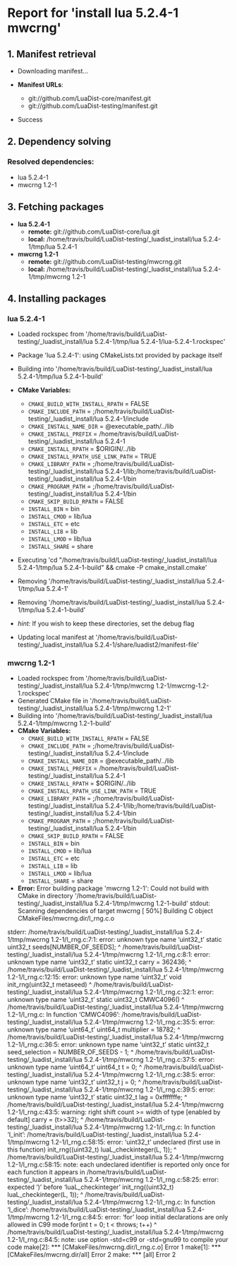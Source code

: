 # Report for 'install lua 5.2.4-1 mwcrng'


## 1. Manifest retrieval

- Downloading manifest...

- **Manifest URLs**:
    - git://github.com/LuaDist-core/manifest.git
    - git://github.com/LuaDist-testing/manifest.git
- Success

## 2. Dependency solving


### Resolved dependencies:
- lua 5.2.4-1
- mwcrng 1.2-1

## 3. Fetching packages

- **lua 5.2.4-1**
    - **remote:** git://github.com/LuaDist-core/lua.git
    - **local:** /home/travis/build/LuaDist-testing/_luadist_install/lua 5.2.4-1/tmp/lua 5.2.4-1
- **mwcrng 1.2-1**
    - **remote:** git://github.com/LuaDist-testing/mwcrng.git
    - **local:** /home/travis/build/LuaDist-testing/_luadist_install/lua 5.2.4-1/tmp/mwcrng 1.2-1

## 4. Installing packages


### lua 5.2.4-1
- Loaded rockspec from '/home/travis/build/LuaDist-testing/_luadist_install/lua 5.2.4-1/tmp/lua 5.2.4-1/lua-5.2.4-1.rockspec'
- Package 'lua 5.2.4-1': using CMakeLists.txt provided by package itself
- Building into '/home/travis/build/LuaDist-testing/_luadist_install/lua 5.2.4-1/tmp/lua 5.2.4-1-build'
- **CMake Variables:**
    - `CMAKE_BUILD_WITH_INSTALL_RPATH` = FALSE
    - `CMAKE_INCLUDE_PATH` = ;/home/travis/build/LuaDist-testing/_luadist_install/lua 5.2.4-1/include
    - `CMAKE_INSTALL_NAME_DIR` = @executable_path/../lib
    - `CMAKE_INSTALL_PREFIX` = /home/travis/build/LuaDist-testing/_luadist_install/lua 5.2.4-1
    - `CMAKE_INSTALL_RPATH` = $ORIGIN/../lib
    - `CMAKE_INSTALL_RPATH_USE_LINK_PATH` = TRUE
    - `CMAKE_LIBRARY_PATH` = ;/home/travis/build/LuaDist-testing/_luadist_install/lua 5.2.4-1/lib;/home/travis/build/LuaDist-testing/_luadist_install/lua 5.2.4-1/bin
    - `CMAKE_PROGRAM_PATH` = ;/home/travis/build/LuaDist-testing/_luadist_install/lua 5.2.4-1/bin
    - `CMAKE_SKIP_BUILD_RPATH` = FALSE
    - `INSTALL_BIN` = bin
    - `INSTALL_CMOD` = lib/lua
    - `INSTALL_ETC` = etc
    - `INSTALL_LIB` = lib
    - `INSTALL_LMOD` = lib/lua
    - `INSTALL_SHARE` = share
- Executing 'cd "/home/travis/build/LuaDist-testing/_luadist_install/lua 5.2.4-1/tmp/lua 5.2.4-1-build" && cmake -P cmake_install.cmake'
- Removing '/home/travis/build/LuaDist-testing/_luadist_install/lua 5.2.4-1/tmp/lua 5.2.4-1'
- Removing '/home/travis/build/LuaDist-testing/_luadist_install/lua 5.2.4-1/tmp/lua 5.2.4-1-build'

- *hint:* If you wish to keep these directories, set the debug flag
- Updating local manifest at '/home/travis/build/LuaDist-testing/_luadist_install/lua 5.2.4-1/share/luadist2/manifest-file'

### mwcrng 1.2-1
- Loaded rockspec from '/home/travis/build/LuaDist-testing/_luadist_install/lua 5.2.4-1/tmp/mwcrng 1.2-1/mwcrng-1.2-1.rockspec'
- Generated CMake file in '/home/travis/build/LuaDist-testing/_luadist_install/lua 5.2.4-1/tmp/mwcrng 1.2-1'
- Building into '/home/travis/build/LuaDist-testing/_luadist_install/lua 5.2.4-1/tmp/mwcrng 1.2-1-build'
- **CMake Variables:**
    - `CMAKE_BUILD_WITH_INSTALL_RPATH` = FALSE
    - `CMAKE_INCLUDE_PATH` = ;/home/travis/build/LuaDist-testing/_luadist_install/lua 5.2.4-1/include
    - `CMAKE_INSTALL_NAME_DIR` = @executable_path/../lib
    - `CMAKE_INSTALL_PREFIX` = /home/travis/build/LuaDist-testing/_luadist_install/lua 5.2.4-1
    - `CMAKE_INSTALL_RPATH` = $ORIGIN/../lib
    - `CMAKE_INSTALL_RPATH_USE_LINK_PATH` = TRUE
    - `CMAKE_LIBRARY_PATH` = ;/home/travis/build/LuaDist-testing/_luadist_install/lua 5.2.4-1/lib;/home/travis/build/LuaDist-testing/_luadist_install/lua 5.2.4-1/bin
    - `CMAKE_PROGRAM_PATH` = ;/home/travis/build/LuaDist-testing/_luadist_install/lua 5.2.4-1/bin
    - `CMAKE_SKIP_BUILD_RPATH` = FALSE
    - `INSTALL_BIN` = bin
    - `INSTALL_CMOD` = lib/lua
    - `INSTALL_ETC` = etc
    - `INSTALL_LIB` = lib
    - `INSTALL_LMOD` = lib/lua
    - `INSTALL_SHARE` = share
- **Error:** Error building package 'mwcrng 1.2-1': Could not build with CMake in directory '/home/travis/build/LuaDist-testing/_luadist_install/lua 5.2.4-1/tmp/mwcrng 1.2-1-build'
stdout:
Scanning dependencies of target mwcrng
[ 50%] Building C object CMakeFiles/mwcrng.dir/l_rng.c.o

stderr:
/home/travis/build/LuaDist-testing/_luadist_install/lua 5.2.4-1/tmp/mwcrng 1.2-1/l_rng.c:7:1: error: unknown type name ‘uint32_t’
 static uint32_t seeds[NUMBER_OF_SEEDS];
 ^
/home/travis/build/LuaDist-testing/_luadist_install/lua 5.2.4-1/tmp/mwcrng 1.2-1/l_rng.c:8:1: error: unknown type name ‘uint32_t’
 static uint32_t carry = 362436;
 ^
/home/travis/build/LuaDist-testing/_luadist_install/lua 5.2.4-1/tmp/mwcrng 1.2-1/l_rng.c:12:15: error: unknown type name ‘uint32_t’
 void init_rng(uint32_t metaseed)
               ^
/home/travis/build/LuaDist-testing/_luadist_install/lua 5.2.4-1/tmp/mwcrng 1.2-1/l_rng.c:32:1: error: unknown type name ‘uint32_t’
 static uint32_t CMWC4096()
 ^
/home/travis/build/LuaDist-testing/_luadist_install/lua 5.2.4-1/tmp/mwcrng 1.2-1/l_rng.c: In function ‘CMWC4096’:
/home/travis/build/LuaDist-testing/_luadist_install/lua 5.2.4-1/tmp/mwcrng 1.2-1/l_rng.c:35:5: error: unknown type name ‘uint64_t’
     uint64_t multiplier = 18782;
     ^
/home/travis/build/LuaDist-testing/_luadist_install/lua 5.2.4-1/tmp/mwcrng 1.2-1/l_rng.c:36:5: error: unknown type name ‘uint32_t’
     static uint32_t seed_selection = NUMBER_OF_SEEDS - 1;
     ^
/home/travis/build/LuaDist-testing/_luadist_install/lua 5.2.4-1/tmp/mwcrng 1.2-1/l_rng.c:37:5: error: unknown type name ‘uint64_t’
     uint64_t t = 0;
     ^
/home/travis/build/LuaDist-testing/_luadist_install/lua 5.2.4-1/tmp/mwcrng 1.2-1/l_rng.c:38:5: error: unknown type name ‘uint32_t’
     uint32_t j = 0;
     ^
/home/travis/build/LuaDist-testing/_luadist_install/lua 5.2.4-1/tmp/mwcrng 1.2-1/l_rng.c:39:5: error: unknown type name ‘uint32_t’
     static uint32_t lag = 0xfffffffe;
     ^
/home/travis/build/LuaDist-testing/_luadist_install/lua 5.2.4-1/tmp/mwcrng 1.2-1/l_rng.c:43:5: warning: right shift count >= width of type [enabled by default]
     carry = (t>>32);
     ^
/home/travis/build/LuaDist-testing/_luadist_install/lua 5.2.4-1/tmp/mwcrng 1.2-1/l_rng.c: In function ‘l_init’:
/home/travis/build/LuaDist-testing/_luadist_install/lua 5.2.4-1/tmp/mwcrng 1.2-1/l_rng.c:58:15: error: ‘uint32_t’ undeclared (first use in this function)
     init_rng((uint32_t) luaL_checkinteger(L, 1));
               ^
/home/travis/build/LuaDist-testing/_luadist_install/lua 5.2.4-1/tmp/mwcrng 1.2-1/l_rng.c:58:15: note: each undeclared identifier is reported only once for each function it appears in
/home/travis/build/LuaDist-testing/_luadist_install/lua 5.2.4-1/tmp/mwcrng 1.2-1/l_rng.c:58:25: error: expected ‘)’ before ‘luaL_checkinteger’
     init_rng((uint32_t) luaL_checkinteger(L, 1));
                         ^
/home/travis/build/LuaDist-testing/_luadist_install/lua 5.2.4-1/tmp/mwcrng 1.2-1/l_rng.c: In function ‘l_dice’:
/home/travis/build/LuaDist-testing/_luadist_install/lua 5.2.4-1/tmp/mwcrng 1.2-1/l_rng.c:84:5: error: ‘for’ loop initial declarations are only allowed in C99 mode
     for(int t = 0; t < throws; t++)
     ^
/home/travis/build/LuaDist-testing/_luadist_install/lua 5.2.4-1/tmp/mwcrng 1.2-1/l_rng.c:84:5: note: use option -std=c99 or -std=gnu99 to compile your code
make[2]: *** [CMakeFiles/mwcrng.dir/l_rng.c.o] Error 1
make[1]: *** [CMakeFiles/mwcrng.dir/all] Error 2
make: *** [all] Error 2

